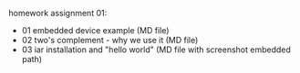 homework assignment 01:
* 01 embedded device example (MD file)
* 02 two's complement - why we use it (MD file)
* 03 iar installation and "hello world" (MD file with screenshot embedded path)
